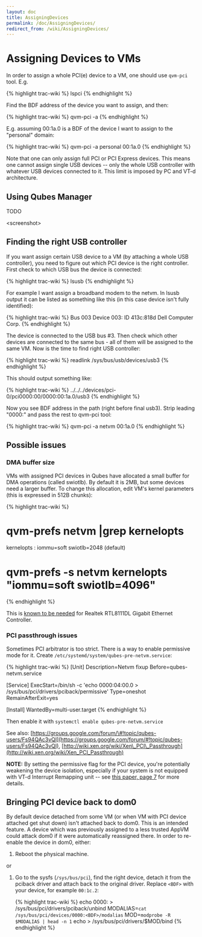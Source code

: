```yaml
---
layout: doc
title: AssigningDevices
permalink: /doc/AssigningDevices/
redirect_from: /wiki/AssigningDevices/
---
```


Assigning Devices to VMs
========================

In order to assign a whole PCI(e) device to a VM, one should use `qvm-pci` tool. E.g.

{% highlight trac-wiki %}
lspci
{% endhighlight %}

Find the BDF address of the device you want to assign, and then:

{% highlight trac-wiki %}
qvm-pci -a <vmname> <bdf>
{% endhighlight %}

E.g. assuming 00:1a.0 is a BDF of the device I want to assign to the "personal" domain:

{% highlight trac-wiki %}
qvm-pci -a personal 00:1a.0
{% endhighlight %}

Note that one can only assign full PCI or PCI Express devices. This means one cannot assign single USB devices -- only the whole USB controller with whatever USB devices connected to it. This limit is imposed by PC and VT-d architecture.

Using Qubes Manager
-------------------

TODO

\<screenshot\>

Finding the right USB controller
--------------------------------

If you want assign certain USB device to a VM (by attaching a whole USB controller), you need to figure out which PCI device is the right controller. First check to which USB bus the device is connected:

{% highlight trac-wiki %}
lsusb
{% endhighlight %}

For example I want assign a broadband modem to the netvm. In lsusb output it can be listed as something like this (in this case device isn't fully identified):

{% highlight trac-wiki %}
Bus 003 Device 003: ID 413c:818d Dell Computer Corp.
{% endhighlight %}

The device is connected to the USB bus \#3. Then check which other devices are connected to the same bus - all of them will be assigned to the same VM. Now is the time to find right USB controller:

{% highlight trac-wiki %}
readlink /sys/bus/usb/devices/usb3
{% endhighlight %}

This should output something like:

{% highlight trac-wiki %}
../../../devices/pci-0/pci0000:00/0000:00:1a.0/usb3
{% endhighlight %}

Now you see BDF address in the path (right before final usb3). Strip leading "0000:" and pass the rest to qvm-pci tool:

{% highlight trac-wiki %}
qvm-pci -a netvm 00:1a.0
{% endhighlight %}

Possible issues
---------------

### DMA buffer size

VMs with assigned PCI devices in Qubes have allocated a small buffer for DMA operations (called swiotlb). By default it is 2MB, but some devices need a larger buffer. To change this allocation, edit VM's kernel parameters (this is expressed in 512B chunks):

{% highlight trac-wiki %}
# qvm-prefs netvm |grep kernelopts
kernelopts       : iommu=soft swiotlb=2048 (default)
# qvm-prefs -s netvm kernelopts "iommu=soft swiotlb=4096"
{% endhighlight %}

This is [known to be needed](https://groups.google.com/group/qubes-devel/browse_thread/thread/631c4a3a9d1186e3) for Realtek RTL8111DL Gigabit Ethernet Controller.

### PCI passthrough issues

Sometimes PCI arbitrator is too strict. There is a way to enable permissive mode for it. Create `/etc/systemd/system/qubes-pre-netvm.service`:

{% highlight trac-wiki %}
[Unit]
Description=Netvm fixup
Before=qubes-netvm.service

[Service]
ExecStart=/bin/sh -c 'echo 0000:04:00.0 > /sys/bus/pci/drivers/pciback/permissive'
Type=oneshot
RemainAfterExit=yes

[Install]
WantedBy=multi-user.target
{% endhighlight %}

Then enable it with `systemctl enable qubes-pre-netvm.service`

See also: [https://groups.google.com/forum/\#!topic/qubes-users/Fs94QAc3vQI](https://groups.google.com/forum/#!topic/qubes-users/Fs94QAc3vQI), [http://wiki.xen.org/wiki/Xen\_PCI\_Passthrough](http://wiki.xen.org/wiki/Xen_PCI_Passthrough)

**NOTE:** By setting the permissive flag for the PCI device, you're potentially weakening the device isolation, especially if your system is not equipped with VT-d Interrupt Remapping unit -- see [this paper, page 7](http://www.invisiblethingslab.com/resources/2011/Software%20Attacks%20on%20Intel%20VT-d.pdf) for more details.

Bringing PCI device back to dom0
--------------------------------

By default device detached from some VM (or when VM with PCI device attached get shut down) isn't attached back to dom0. This is an intended feature. A device which was previously assigned to a less trusted AppVM could attack dom0 if it were automatically reassigned there. In order to re-enable the device in dom0, either:

1.  Reboot the physical machine.

or

1.  Go to the sysfs (`/sys/bus/pci`), find the right device, detach it from the pciback driver and attach back to the original driver. Replace `<BDF>` with your device, for example `00:1c.2`:

    {% highlight trac-wiki %}
    echo 0000:<BDF> > /sys/bus/pci/drivers/pciback/unbind
    MODALIAS=`cat /sys/bus/pci/devices/0000:<BDF>/modalias`
    MOD=`modprobe -R $MODALIAS | head -n 1`
    echo <BDF> > /sys/bus/pci/drivers/$MOD/bind 
    {% endhighlight %}


